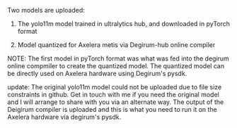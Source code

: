 Two models are uploaded:

1. The yolo11m model trained in ultralytics hub, and downloaded in pyTorch format 

2. Model quantized for Axelera metis via Degirum-hub online compiler


NOTE: The first model in pyTorch format was what was fed into the degirum online compmiler to create the quantized model. The quantized model can be directly used on Axelera hardware using Degirum's pysdk.

update: The original yolo11m model could not be uploaded due to file size constraints in github. Get in touch with me if you need the original model and I will arrange to share with you via an alternate way. The output of the Deigirum compiler is uploaded and this is what you need to run it on the Axelera hardware via degirum's pysdk.
